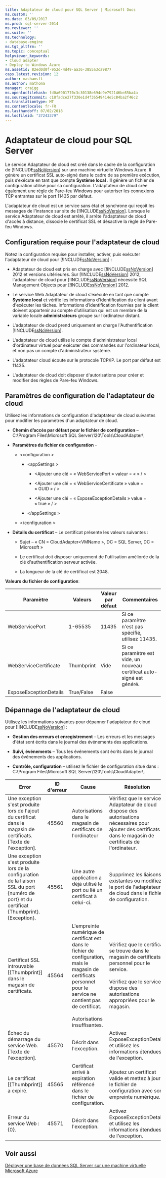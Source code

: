 ```yaml
---
title: Adaptateur de cloud pour SQL Server | Microsoft Docs
ms.custom: ''
ms.date: 03/09/2017
ms.prod: sql-server-2014
ms.reviewer: ''
ms.suite: ''
ms.technology:
- database-engine
ms.tgt_pltfrm: ''
ms.topic: conceptual
helpviewer_keywords:
- Cloud adapter
- Deploy to Windows Azure
ms.assetid: 82ed0d0f-952d-4d49-aa36-3855a3ca9877
caps.latest.revision: 12
author: mashamsft
ms.author: mathoma
manager: craigg
ms.openlocfilehash: fd0a6901770c3c30138e694c9e792146be85ba4a
ms.sourcegitcommit: c18fadce27f330e1d4f36549414e5c84ba2f46c2
ms.translationtype: MT
ms.contentlocale: fr-FR
ms.lasthandoff: 07/02/2018
ms.locfileid: "37243379"
---
```

# <a name="cloud-adapter-for-sql-server"></a>Adaptateur de cloud pour SQL Server
  Le service Adaptateur de cloud est créé dans le cadre de la configuration de [!INCLUDE[ssNoVersion](../includes/ssnoversion-md.md)] sur une machine virtuelle Windows Azure. Il génère un certificat SSL auto-signé dans le cadre de sa première exécution, puis s’exécute en tant que compte **Système local** . Il génère un fichier de configuration utilisé pour sa configuration. L'adaptateur de cloud crée également une règle de Pare-feu Windows pour autoriser les connexions TCP entrantes sur le port 11435 par défaut.  
  
 L'adaptateur de cloud est un service sans état et synchrone qui reçoit les messages de l'instance sur site de [!INCLUDE[ssNoVersion](../includes/ssnoversion-md.md)]. Lorsque le service Adaptateur de cloud est arrêté, il arrête l'adaptateur de cloud d'accès à distance, dissocie le certificat SSL et désactive la règle de Pare-feu Windows.  
  
## <a name="cloud-adapter-requirements"></a>Configuration requise pour l'adaptateur de cloud  
 Notez la configuration requise pour installer, activer, puis exécuter l'adaptateur de cloud pour [!INCLUDE[ssNoVersion](../includes/ssnoversion-md.md)] :  
  
-   Adaptateur de cloud est pris en charge avec [!INCLUDE[ssNoVersion](../includes/ssnoversion-md.md)] 2012 et versions ultérieures. Sur [!INCLUDE[ssNoVersion](../includes/ssnoversion-md.md)] 2012, l'adaptateur de cloud pour [!INCLUDE[ssNoVersion](../includes/ssnoversion-md.md)] nécessite SQL Management Objects pour [!INCLUDE[ssNoVersion](../includes/ssnoversion-md.md)] 2012.  
  
-   Le service Web Adaptateur de cloud s'exécute en tant que compte **Système local** et vérifie les informations d'identification du client avant d'exécuter les tâches. Informations d’identification fournies par le client doivent appartenir au compte d’utilisation qui est un membre de la variable locale **administrateurs** groupe sur l’ordinateur distant.  
  
-   L'adaptateur de cloud prend uniquement en charge l'Authentification [!INCLUDE[ssNoVersion](../includes/ssnoversion-md.md)].  
  
-   L'adaptateur de cloud utilise le compte d'administrateur local d'ordinateur virtuel pour exécuter des commandes sur l'ordinateur local, et non pas un compte d'administrateur système.  
  
-   L'adaptateur cloud écoute sur le protocole TCP/IP. Le port par défaut est 11435.  
  
-   L'adaptateur de cloud doit disposer d'autorisations pour créer et modifier des règles de Pare-feu Windows.  
  
## <a name="cloud-adapter-configuration-settings"></a>Paramètres de configuration de l'adaptateur de cloud  
 Utilisez les informations de configuration d'adaptateur de cloud suivantes pour modifier les paramètres d'un adaptateur de cloud.  
  
-   **Chemin d’accès par défaut pour le fichier de configuration** – C:\Program Files\Microsoft SQL Server\120\Tools\CloudAdapter\  
  
-   **Paramètres du fichier de configuration** -  
  
    -   \<configuration >  
  
        -   \<appSettings >  
  
            -   \<Ajouter une clé = « WebServicePort » valeur = « » / >  
  
            -   \<Ajouter une clé = « WebServiceCertificate » value = « GUID » / >  
  
            -   \<Ajouter une clé = « ExposeExceptionDetails » value = « true » / >  
  
        -   \</appSettings >  
  
    -   \</configuration >  
  
-   **Détails du certificat** – Le certificat présente les valeurs suivantes :  
  
    -   Sujet – « CN = CloudAdapter\<VMName >, DC = SQL Server, DC = Microsoft »  
  
    -   Le certificat doit disposer uniquement de l'utilisation améliorée de la clé d'authentification serveur activée.  
  
    -   La longueur de la clé de certificat est 2048.  
  
 **Valeurs du fichier de configuration**:  
  
|Paramètre|Valeurs|Valeur par défaut|Commentaires|  
|-------------|------------|-------------|--------------|  
|WebServicePort|1-65535|11435|Si ce paramètre n'est pas spécifié, utilisez 11435.|  
|WebServiceCertificate|Thumbprint|Vide|Si ce paramètre est vide, un nouveau certificat auto-signé est généré.|  
|ExposeExceptionDetails|True/False|False||  
  
## <a name="cloud-adapter-troubleshooting"></a>Dépannage de l'adaptateur de cloud  
 Utilisez les informations suivantes pour dépanner l'adaptateur de cloud pour [!INCLUDE[ssNoVersion](../includes/ssnoversion-md.md)] :  
  
-   **Gestion des erreurs et enregistrement** – Les erreurs et les messages d'état sont écrits dans le journal des événements des applications.  
  
-   **Suivi, événements** – Tous les événements sont écrits dans le journal des événements des applications.  
  
-   **Contrôle, configuration** – utilisez le fichier de configuration situé dans : C:\Program Files\Microsoft SQL Server\120\Tools\CloudAdapter\\.  
  
|Error|ID d'erreur|Cause|Résolution|  
|-----------|--------------|-----------|----------------|  
|Une exception s'est produite lors de l'ajout du certificat dans le magasin de certificats. [Texte de l'exception].|45560|Autorisations dans le magasin de certificats de l'ordinateur|Vérifiez que le service Adaptateur de cloud dispose des autorisations nécessaires pour ajouter des certificats dans le magasin de certificats de l'ordinateur.|  
|Une exception s'est produite lors de la configuration de la liaison SSL du port {numéro de port} et du certificat {Thumbprint}. {Exception}.|45561|Une autre application a déjà utilisé le port ou lié un certificat à celui-ci.|Supprimez les liaisons existantes ou modifiez le port de l'adaptateur de cloud dans le fichier de configuration.|  
|Certificat SSL introuvable [{Thumbprint}] dans le magasin de certificats.|45564|L'empreinte numérique de certificat est dans le fichier de configuration, mais le magasin de certificats personnel pour le service ne contient pas de certificat.<br /><br /> Autorisations insuffisantes.|Vérifiez que le certificat se trouve dans le magasin de certificats personnel pour le service.<br /><br /> Vérifiez que le service dispose des autorisations appropriées pour le magasin.|  
|Échec du démarrage du service Web. [Texte de l'exception].|45570|Décrit dans l'exception.|Activez ExposeExceptionDetails et utilisez les informations étendues de l'exception.|  
|Le certificat [{Thumbprint}] a expiré.|45565|Certificat arrivé à expiration référencé dans le fichier de configuration.|Ajoutez un certificat valide et mettez à jour le fichier de configuration avec son empreinte numérique.|  
|Erreur du service Web : {0}.|45571|Décrit dans l'exception.|Activez ExposeExceptionDetails et utilisez les informations étendues de l'exception.|  
  
## <a name="see-also"></a>Voir aussi  
 [Déployer une base de données SQL Server sur une machine virtuelle Microsoft Azure](../relational-databases/databases/deploy-a-sql-server-database-to-a-microsoft-azure-virtual-machine.md)  
  
  
